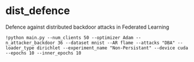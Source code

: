 # dist_defence
Defence against distributed backdoor attacks in Federated Learning

```
!python main.py --num_clients 50 --optimizer Adam --n_attacker_backdoor 36 --dataset mnist --AR flame --attacks "DBA" --loader_type dirichlet --experiment_name "Non-Persistant" --device cuda --epochs 10 --inner_epochs 10
```
